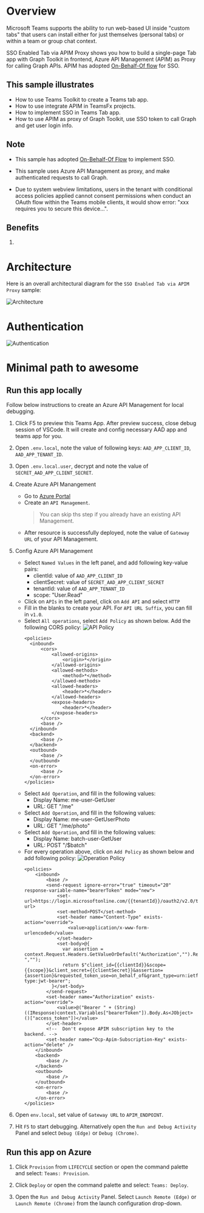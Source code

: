 # Overview

Microsoft Teams supports the ability to run web-based UI inside "custom tabs" that users can install either for just themselves (personal tabs) or within a team or group chat context.

SSO Enabled Tab via APIM Proxy shows you how to build a single-page Tab app with Graph Toolkit in frontend, Azure API Management (APIM) as Proxy for calling Graph APIs. APIM has adopted [On-Behalf-Of flow](https://learn.microsoft.com/en-us/azure/active-directory/develop/v2-oauth2-on-behalf-of-flow) for SSO.

## This sample illustrates

- How to use Teams Toolkit to create a Teams tab app.
- How to use integrate APIM in TeamsFx projects.
- How to implement SSO in Teams Tab app.
- How to use APIM as proxy of Graph Toolkit, use SSO token to call Graph and get user login info.

## Note
- This sample has adopted [On-Behalf-Of Flow](https://learn.microsoft.com/en-us/azure/active-directory/develop/v2-oauth2-on-behalf-of-flow) to implement SSO.

- This sample uses Azure API Management as proxy, and make authenticated requests to call Graph.

- Due to system webview limitations, users in the tenant with conditional access policies applied cannot consent permissions when conduct an OAuth flow within the Teams mobile clients, it would show error: "xxx requires you to secure this device...".

## Benefits

1. 

# Architecture

Here is an overall architectural diagram for the `SSO Enabled Tab via APIM Proxy` sample:

![Architecture](./images/Architecture.png)


# Authentication

![Authentication](./images/Authentication.png)

# Minimal path to awesome

## Run this app locally

Follow below instructions to create an Azure API Management for local debugging.

1. Click F5 to preview this Teams App. After preview success, close debug session of VSCode. It will create and config necessary AAD app and teams app for you.

1. Open `.env.local`, note the value of following keys: `AAD_APP_CLIENT_ID`, `AAD_APP_TENANT_ID`.

1. Open `.env.local.user`, decrypt and note the value of `SECRET_AAD_APP_CLIENT_SECRET`.

1. Create Azure API Manangement

    - Go to [Azure Portal](https://ms.portal.azure.com/#home)
    - Create an `API Management`.
      > You can skip ths step if you already have an existing API Management.
    - After resource is successfully deployed, note the value of `Gateway URL` of your API Management.
    
1. Config Azure API Management
    - Select `Named Values` in the left panel, and add following key-value pairs:
      * clientId: value of `AAD_APP_CLIENT_ID`
      * clientSecret: value of `SECRET_AAD_APP_CLIENT_SECRET`
      * tenantId: value of `AAD_APP_TENANT_ID`
      * scope: "User.Read"
    - Click on `APIs` in the left panel, click on `Add API` and select `HTTP`
    - Fill in the blanks to create your API. For `API URL Suffix`, you can fill in `v1.0`.
    - Select `All operations`, select `Add Policy` as shown below. Add the following CORS policy:
     ![API Policy](./images/API%20Policy.png)
      ```
      <policies>
        <inbound>
            <cors>
                <allowed-origins>
                    <origin>*</origin>
                </allowed-origins>
                <allowed-methods>
                    <method>*</method>
                </allowed-methods>
                <allowed-headers>
                    <header>*</header>
                </allowed-headers>
                <expose-headers>
                    <header>*</header>
                </expose-headers>
            </cors>
            <base />
        </inbound>
        <backend>
            <base />
        </backend>
        <outbound>
            <base />
        </outbound>
        <on-error>
            <base />
        </on-error>
      </policies>
      ``` 
    - Select `Add Operation`, and fill in the following values:
      * Display Name: me-user-GetUser 
      * URL: GET "/me"
    - Select `Add Operation`, and fill in the following values:
      * Display Name: me-user-GetUserPhoto
      * URL: GET "/me/photo"
    - Select `Add Operation`, and fill in the following values:
      * Display Name: batch-user-GetUser
      * URL: POST "/$batch"
    - For every operation above, click on `Add Policy` as shown below and add following policy:
      ![Operation Policy](./images/Operation%20Policy.png)
      ```
      <policies>
          <inbound>
              <base />
              <send-request ignore-error="true" timeout="20" response-variable-name="bearerToken" mode="new">
                  <set-url>https://login.microsoftonline.com/{{tenantId}}/oauth2/v2.0/token</set-url>
                  <set-method>POST</set-method>
                  <set-header name="Content-Type" exists-action="override">
                      <value>application/x-www-form-urlencoded</value>
                  </set-header>
                  <set-body>@{
                    var assertion = context.Request.Headers.GetValueOrDefault("Authorization","").Replace("Bearer ","");
                    return $"client_id={{clientId}}&scope={{scope}}&client_secret={{clientSecret}}&assertion={assertion}&requested_token_use=on_behalf_of&grant_type=urn:ietf:params:oauth:grant-type:jwt-bearer";
                }</set-body>
              </send-request>
              <set-header name="Authorization" exists-action="override">
                  <value>@("Bearer " + (String)((IResponse)context.Variables["bearerToken"]).Body.As<JObject>()["access_token"])</value>
              </set-header>
              <!--  Don't expose APIM subscription key to the backend. -->
              <set-header name="Ocp-Apim-Subscription-Key" exists-action="delete" />
          </inbound>
          <backend>
              <base />
          </backend>
          <outbound>
              <base />
          </outbound>
          <on-error>
              <base />
          </on-error>
      </policies>
      ```

1. Open `env.local`, set value of `Gateway URL` to `APIM_ENDPOINT`.

1. Hit `F5` to start debugging. Alternatively open the `Run and Debug Activity` Panel and select `Debug (Edge)` or `Debug (Chrome)`.

## Run this app on Azure
1. Click `Provision` from `LIFECYCLE` section or open the command palette and select: `Teams: Provision`.

1. Click `Deploy` or open the command palette and select: `Teams: Deploy`.

1. Open the `Run and Debug Activity` Panel. Select `Launch Remote (Edge)` or `Launch Remote (Chrome)` from the launch configuration drop-down.